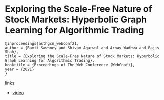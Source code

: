 # Exploring the Scale-Free Nature of Stock Markets: Hyperbolic Graph Learning for Algorithmic Trading

```
@inproceedings{asthgcn_webconf21,
author = {Ramit Sawhney and Shivam Agarwal and Arnav Wadhwa and Rajiv Shah},
title = {Exploring the Scale-Free Nature of Stock Markets: Hyperbolic Graph Learning for Algorithmic Trading},
booktitle = {Proceedings of The Web Conference (WebConf)},
year = {2021}
}
```

links
- [video](https://www.youtube.com/watch?v=fYzUCfQXoc8)
